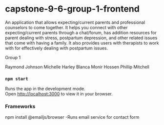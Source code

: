 # capstone-9-6-group-1-frontend

An application that allows expecting/current parents and professional counselors to come together. It helps you connect with other expecting/current parents through a chat/forum, has addition resources for parent dealing with stress, postpartum depression, and other related issues that come with having a family. It also provides users with therapists to work with for effectively dealing with postpartum issues.

Group 1

Raymond Johnson
Michelle Harley
Blanca
Monir Hossen
Phillip Mitchell

### `npm start`

Runs the app in the development mode.\
Open [http://localhost:3000](http://localhost:3000) to view it in your browser.

### Frameworks 
npm install @emailjs/browser  -Runs email service for contact form 
